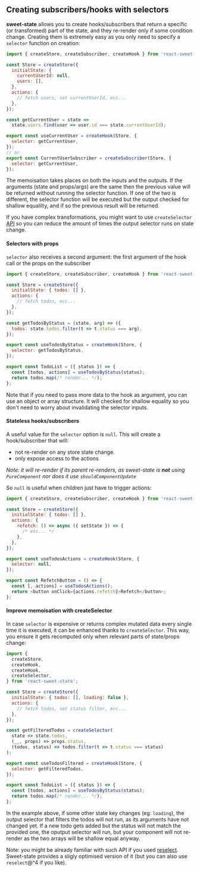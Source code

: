 ## Creating subscribers/hooks with selectors

**sweet-state** allows you to create hooks/subscribers that return a specific (or transformed) part of the state, and they re-render only if some condition change. Creating them is extremely easy as you only need to specify a `selector` function on creation:

```js
import { createStore, createSubscriber, createHook } from 'react-sweet-state';

const Store = createStore({
  initialState: {
    currentUserId: null,
    users: [],
  },
  actions: {
    // fetch users, set currentUserId, ecc...
  },
});

const getCurrentUser = state =>
  state.users.find(user => user.id === state.currentUserId);

export const useCurrentUser = createHook(Store, {
  selector: getCurrentUser,
});
// or
export const CurrentUserSubscriber = createSubscriber(Store, {
  selector: getCurrentUser,
});
```

The memoisation takes places on both the inputs and the outputs. If the arguments (state and props/args) are the same then the previous value will be returned without running the selector function. If one of the two is different, the selector function will be executed but the output checked for shallow equalilty, and if so the previous result will be returned.

If you have complex transformations, you might want to use `createSelector` [API](#improve-memoisation-with-createSelector)
so you can reduce the amount of times the output selector runs on state change.

#### Selectors with props

`selector` also receives a second argument: the first argument of the hook call or the props on the subscriber

```js
import { createStore, createSubscriber, createHook } from 'react-sweet-state';

const Store = createStore({
  initialState: { todos: [] },
  actions: {
    // fetch todos, ecc...
  },
});

const getTodosByStatus = (state, arg) => ({
  todos: state.todos.filter(t => t.status === arg),
});

export const useTodosByStatus = createHook(Store, {
  selector: getTodosByStatus,
});

export const TodoList = ({ status }) => {
  const [todos, actions] = useTodosByStatus(status);
  return todos.map(/* render... */);
};
```

Note that if you need to pass more data to the hook as argument, you can use an object or array structure. It will checked for shallow equality so you don't need to worry about invalidating the selector inputs.

#### Stateless hooks/subscribers

A useful value for the `selector` option is `null`. This will create a hook/subscriber that will:

- not re-render on any store state change.
- only expose access to the actions

_Note: it will re-render if its parent re-renders, as sweet-state is **not** using `PureComponent` nor does it use `shouldComponentUpdate`_

So `null` is useful when children just have to trigger actions:

```js
import { createStore, createSubscriber, createHook } from 'react-sweet-state';

const Store = createStore({
  initialState: { todos: [] },
  actions: {
    refetch: () => async ({ setState }) => {
      /* etc... */
    },
  },
});

export const useTodosActions = createHook(Store, {
  selector: null,
});

export const RefetchButton = () => {
  const [, actions] = useTodosActions();
  return <button onClick={actions.refetch}>Refetch</button>;
};
```

#### Improve memoisation with createSelector

In case `selector` is expensive or returns complex mutated data every single time it is executed, it can be enhanced thanks to `createSelector`. This way, you ensure it gets recomputed only when relevant parts of state/props change:

```js
import {
  createStore,
  createHook,
  createHook,
  createSelector,
} from 'react-sweet-state';

const Store = createStore({
  initialState: { todos: [], loading: false },
  actions: {
    // fetch todos, set status filter, ecc...
  },
});

const getFilteredTodos = createSelector(
  state => state.todos,
  (__, props) => props.status,
  (todos, status) => todos.filter(t => t.status === status)
);

export const useTodosFiltered = createHook(Store, {
  selector: getFilteredTodos,
});

export const TodoList = ({ status }) => {
  const [todos, actions] = useTodosByStatus(status);
  return todos.map(/* render... */);
};
```

In the example above, if some other state key changes (eg: `loading`), the output selector that filters the todos will not run, as its arguments have not changed yet. If a new todo gets added but the status will not match the provided one, the oputput selector will run, but your component will not re-render as the two arrays will be shallow equal anyway.

Note: you might be already familiar with such API if you used [reselect](https://github.com/reduxjs/reselect). Sweet-state provides a sligly optimised version of it (but you can also use `reselect`@^4 if you like).
